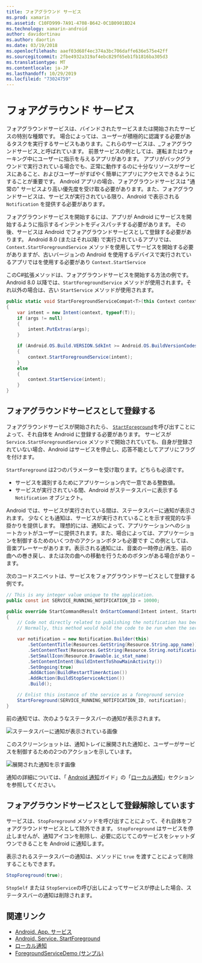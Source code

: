 ```yaml
---
title: フォアグラウンド サービス
ms.prod: xamarin
ms.assetid: C10FD999-7A91-4708-B642-0C1B0901BD24
ms.technology: xamarin-android
author: davidortinau
ms.author: daortin
ms.date: 03/19/2018
ms.openlocfilehash: aaef03d68f4ec374a3bc706daffe636e575e42ff
ms.sourcegitcommit: 2fbe4932a319af4ebc829f65eb1fb1816ba305d3
ms.translationtype: MT
ms.contentlocale: ja-JP
ms.lasthandoff: 10/29/2019
ms.locfileid: "73024759"
---
```

# <a name="foreground-services"></a>フォアグラウンド サービス

フォアグラウンドサービスは、バインドされたサービスまたは開始されたサービスの特別な種類です。 場合によっては、ユーザーが積極的に認識する必要があるタスクを実行するサービスもあります。これらのサービスは、_フォアグラウンドサービス_と呼ばれています。 前景サービスの例としては、運転またはウォーキング中にユーザーに指示を与えるアプリがあります。 アプリがバックグラウンドで実行されている場合でも、正常に動作するのに十分なリソースがサービスにあること、およびユーザーがすばやく簡単にアプリにアクセスできるようにすることが重要です。 Android アプリの場合、フォアグラウンドサービスは "通常の" サービスより高い優先度を受け取る必要があります。また、フォアグラウンドサービスは、サービスが実行されている限り、Android で表示される `Notification` を提供する必要があります。

フォアグラウンドサービスを開始するには、アプリが Android にサービスを開始するように指示するインテントをディスパッチする必要があります。 その後、サービスは Android でフォアグラウンドサービスとして登録する必要があります。 Android 8.0 (またはそれ以降) で実行されているアプリでは、`Context.StartForegroundService` メソッドを使用してサービスを開始する必要がありますが、古いバージョンの Android を使用するデバイスで実行されているアプリではを使用する必要があり `Context.StartService`

このC#拡張メソッドは、フォアグラウンドサービスを開始する方法の例です。 Android 8.0 以降では、`StartForegroundService` メソッドが使用されます。それ以外の場合は、古い `StartService` メソッドが使用されます。

```csharp
public static void StartForegroundServiceCompat<T>(this Context context, Bundle args = null) where T : Service
{
    var intent = new Intent(context, typeof(T));
    if (args != null) 
    {
        intent.PutExtras(args);
    }

    if (Android.OS.Build.VERSION.SdkInt >= Android.OS.BuildVersionCodes.O)
    {
        context.StartForegroundService(intent);
    }
    else
    {
        context.StartService(intent);
    }
}
```

## <a name="registering-as-a-foreground-service"></a>フォアグラウンドサービスとして登録する

フォアグラウンドサービスが開始されたら、 [`StartForeground`](xref:Android.App.Service.StartForeground*)を呼び出すことによって、それ自体を Android に登録する必要があります。 サービスが `Service.StartForegroundService` メソッドで開始されていても、自身が登録されていない場合、Android はサービスを停止し、応答不能としてアプリにフラグを付けます。

`StartForeground` は2つのパラメーターを受け取ります。どちらも必須です。

- サービスを識別するためにアプリケーション内で一意である整数値。
- サービスが実行されている間、Android がステータスバーに表示する `Notification` オブジェクト。

Android では、サービスが実行されている間は、ステータスバーに通知が表示されます。 少なくとも通知は、サービスが実行されていることを示す視覚的な手掛かりを提供します。 理想的には、通知によって、アプリケーションへのショートカットがユーザーに提供されます。また、場合によっては、アプリケーションを制御するためのいくつかのアクションボタンも必要です この例としては、音楽プレーヤーがあります。表示される通知には、音楽の一時停止/再生、前の曲への巻き戻し、または次の曲への移動を行うためのボタンがある場合があり &ndash; ます。 

次のコードスニペットは、サービスをフォアグラウンドサービスとして登録する例です。   

```csharp
// This is any integer value unique to the application.
public const int SERVICE_RUNNING_NOTIFICATION_ID = 10000;

public override StartCommandResult OnStartCommand(Intent intent, StartCommandFlags flags, int startId)
{
    // Code not directly related to publishing the notification has been omitted for clarity.
    // Normally, this method would hold the code to be run when the service is started.

    var notification = new Notification.Builder(this)
        .SetContentTitle(Resources.GetString(Resource.String.app_name))
        .SetContentText(Resources.GetString(Resource.String.notification_text))
        .SetSmallIcon(Resource.Drawable.ic_stat_name)
        .SetContentIntent(BuildIntentToShowMainActivity())
        .SetOngoing(true)
        .AddAction(BuildRestartTimerAction())
        .AddAction(BuildStopServiceAction())
        .Build();

    // Enlist this instance of the service as a foreground service
    StartForeground(SERVICE_RUNNING_NOTIFICATION_ID, notification);
}
```

前の通知では、次のようなステータスバーの通知が表示されます。

![ステータスバーに通知が表示されている画像](foreground-services-images/foreground-services-01.png "ステータスバーに通知が表示されている画像")

このスクリーンショットは、通知トレイに展開された通知と、ユーザーがサービスを制御するための2つのアクションを示しています。

![展開された通知を示す画像](foreground-services-images/foreground-services-02.png "展開された通知を示す画像。")

通知の詳細については、「 [Android 通知](~/android/app-fundamentals/notifications/index.md)ガイド」の「[ローカル通知](~/android/app-fundamentals/notifications/local-notifications.md)」セクションを参照してください。

## <a name="unregistering-as-a-foreground-service"></a>フォアグラウンドサービスとして登録解除しています

サービスは、`StopForeground` メソッドを呼び出すことによって、それ自体をフォアグラウンドサービスとして除外できます。 `StopForeground` はサービスを停止しませんが、通知アイコンを削除し、必要に応じてこのサービスをシャットダウンできることを Android に通知します。

表示されるステータスバーの通知は、メソッドに `true` を渡すことによって削除することもできます。 

```csharp
StopForeground(true);
```

`StopSelf` または `StopService`の呼び出しによってサービスが停止した場合、ステータスバーの通知は削除されます。

## <a name="related-links"></a>関連リンク

- [Android. App. サービス](xref:Android.App.Service)
- [Android. Service. StartForeground](xref:Android.App.Service.StartForeground*)
- [ローカル通知](~/android/app-fundamentals/notifications/local-notifications.md)
- [ForegroundServiceDemo (サンプル)](https://docs.microsoft.com/samples/xamarin/monodroid-samples/applicationfundamentals-servicesamples-foregroundservicedemo)

